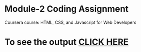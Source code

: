 

# Module-2 Coding Assignment

Coursera course: HTML, CSS, and Javascript for Web Developers

# To see the output [CLICK HERE](https://github.com/Shadmanansari027/coursera-test-mod2/Assignment/module-2/index.html)
